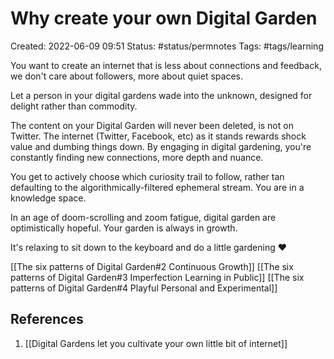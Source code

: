 # Why create your own Digital Garden
Created: 2022-06-09 09:51
Status: #status/permnotes 
Tags: #tags/learning 

You want to create an internet that is less about connections and feedback, we don't care about followers, more about quiet spaces. 

Let a person in your digital gardens wade into the unknown, designed for delight rather than commodity.

The content on your Digital Garden will never been deleted, is not on Twitter. The internet (Twitter, Facebook, etc) as it stands rewards shock value and dumbing things down. 
By engaging in digital gardening, you're constantly finding new connections, more depth and nuance.

You get to actively choose which curiosity trail to follow, rather tan defaulting to the algorithmically-filtered ephemeral stream. You are in a knowledge space. 

In an age of doom-scrolling and zoom fatigue, digital garden are optimistically hopeful. Your garden is always in growth.

It's relaxing to sit down to the keyboard and do a little gardening ❤️

[[The six patterns of Digital Garden#2 Continuous Growth]]
[[The six patterns of Digital Garden#3 Imperfection Learning in Public]]
[[The six patterns of Digital Garden#4 Playful Personal and Experimental]]



## References
1. [[Digital Gardens let you cultivate your own little bit of internet]]